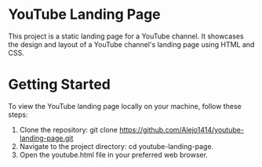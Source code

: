 # YouTube Landing Page
This project is a static landing page for a YouTube channel. It showcases the design and layout of a YouTube channel's landing page using HTML and CSS.

# Getting Started
To view the YouTube landing page locally on your machine, follow these steps:

1. Clone the repository: git clone https://github.com/Alejo1414/youtube-landing-page.git
2. Navigate to the project directory: cd youtube-landing-page.
3. Open the youtube.html file in your preferred web browser.
